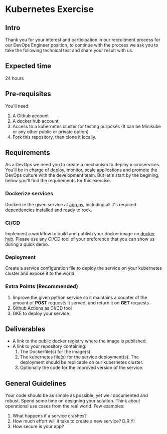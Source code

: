 # Kubernetes Exercise

## Intro

Thank you for your interest and participation in our recruitment process for our DevOps Engineer position, to continue with the process we ask you to take the following technical test and share your result with us.

## Expected time

24 hours

## Pre-requisites

You'll need:

1. A Github account
2. A docker hub account
3. Access to a kubernetes cluster for testing purposes (It can be Minikube or any other public or private option)
4. Fork this repository, then clone it locally.

## Requirements

As a DevOps we need you to create a mechanism to deploy microservices. You'll be in charge of deploy, monitor, scale applications and promote the DevOps culture with the development team. But let's start by the begining, below you'll find the requirements for this exercise.

### Dockerize services

Dockerize the given service at [app.py](app.py), including all it's required dependencies installed and ready to rock.

### CI/CD

Implement a workflow to build and publish your docker image on [docker hub](https://hub.docker.com/). Please use any CI/CD tool of your preference that you can show us during a quick demo.

### Deployment

Create a service configuration file to deploy the service on your kubernetes cluster and expose it to the world.

### Extra Points (Recommended)

1. Improve the given python service so it maintains a counter of the amount of **POST** requests it served, and return it on **GET** requests.
2. Github Actions as CI/CD tool
3. GKE to deploy your service

## Deliverables

- A link to the public docker registry where the image is published.
- A link to your repository containing:
  1. The Dockerfile(s) for the image(s).
  2. The kubernetes file(s) for the service deployment(s). The deployment should be replicable on our kubernetes cluster.
  3. Optionally the code for the improved version of the service.

## General Guidelines

Your code should be as simple as possible, yet well documented and robust.
Spend some time on designing your solution. Think about operational use cases from the real world. Few examples:

1. What happens if a service crashes?
2. How much effort will it take to create a new service? D.R.Y!
3. How secure is your app?
